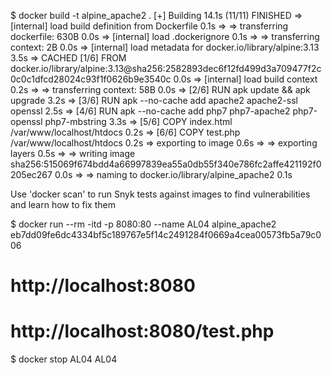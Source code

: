 $ docker build -t alpine_apache2 .
[+] Building 14.1s (11/11) FINISHED
=> [internal] load build definition from Dockerfile 0.1s
=> => transferring dockerfile: 630B 0.0s
=> [internal] load .dockerignore 0.1s
=> => transferring context: 2B 0.0s
=> [internal] load metadata for docker.io/library/alpine:3.13 3.5s
=> CACHED [1/6] FROM docker.io/library/alpine:3.13@sha256:2582893dec6f12fd499d3a709477f2c0c0c1dfcd28024c93f1f0626b9e3540c 0.0s
=> [internal] load build context 0.2s
=> => transferring context: 58B 0.0s
=> [2/6] RUN apk update && apk upgrade 3.2s
=> [3/6] RUN apk --no-cache add apache2 apache2-ssl openssl 2.5s
=> [4/6] RUN apk --no-cache add php7 php7-apache2 php7-openssl php7-mbstring 3.3s
=> [5/6] COPY index.html /var/www/localhost/htdocs 0.2s
=> [6/6] COPY test.php /var/www/localhost/htdocs 0.2s
=> exporting to image 0.6s
=> => exporting layers 0.5s
=> => writing image sha256:515069f674bdd4a66997839ea55a0db55f340e786fc2affe421192f0205ec267 0.0s
=> => naming to docker.io/library/alpine_apache2 0.1s

Use 'docker scan' to run Snyk tests against images to find vulnerabilities and learn how to fix them

$ docker run --rm -itd -p 8080:80 --name AL04 alpine_apache2
eb7dd09fe6dc4334bf5c189767e5f14c2491284f0669a4cea00573fb5a79c006

# http://localhost:8080

# http://localhost:8080/test.php

$ docker stop AL04
AL04
